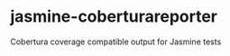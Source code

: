 jasmine-coberturareporter
=========================

Cobertura coverage compatible output for Jasmine tests